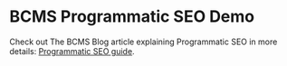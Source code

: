 # BCMS Programmatic SEO Demo

Check out The BCMS Blog article explaining Programmatic SEO in more details: [Programmatic SEO guide](https://thebcms.com/blog/programmatic-seo-complete-guide-with-examples).

